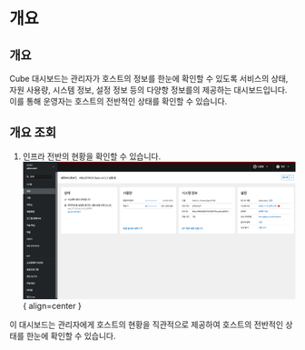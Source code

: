 # 개요

## 개요
Cube 대시보드는 관리자가 호스트의 정보를 한눈에 확인할 수 있도록 서비스의 상태, 자원 사용량, 시스템 정보, 설정 정보 등의 다양항 정보를의 제공하는 대시보드입니다. 이를 통해 운영자는 호스트의 전반적인 상태를 확인할 수 있습니다.

## 개요 조회

1. 인프라 전반의 현황을 확인할 수 있습니다.
    ![대시보드 조회](../../assets/images/admin-guide/cube/outline/outline.png){ align=center }

이 대시보드는 관리자에게 호스트의 현황을 직관적으로 제공하여 호스트의 전반적인 상태를 한눈에 확인할 수 있습니다.
